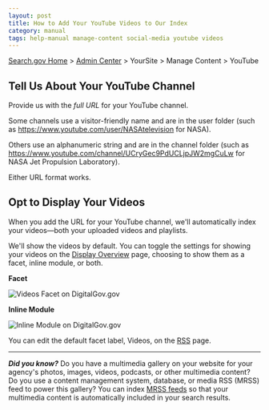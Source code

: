 ```yaml
---
layout: post
title: How to Add Your YouTube Videos to Our Index
category: manual
tags: help-manual manage-content social-media youtube videos
---
```


[Search.gov Home](/index.html) > [Admin Center](https://search.usa.gov/sites/) > YourSite > Manage Content > YouTube

## Tell Us About Your YouTube Channel

Provide us with the *full URL* for your YouTube channel. 

Some channels use a visitor-friendly name and are in the user folder (such as <https://www.youtube.com/user/NASAtelevision> for NASA). 

Others use an alphanumeric string and are in the channel folder (such as <https://www.youtube.com/channel/UCryGec9PdUCLjpJW2mgCuLw> for NASA Jet Propulsion Laboratory). 

Either URL format works.

## Opt to Display Your Videos

When you add the URL for your YouTube channel, we'll automatically index your videos&mdash;both your uploaded videos and playlists.

We'll show the videos by default. You can toggle the settings for showing your videos on the [Display Overview](/manual/display-overview.html) page, choosing to show them as a facet, inline module, or both.


**Facet**

![Videos Facet on DigitalGov.gov](https://search.digitalgov.gov/img/Videos-Facet.png "Videos Facet on DigitalGov.gov")


**Inline Module**

![Inline Module on DigitalGov.gov](https://search.digitalgov.gov/img/Videos-Inline-Module.png "Inline Module on DigitalGov.gov")

You can edit the default facet label, Videos, on the [RSS](/manual/rss.html) page.

---

***Did you know?*** Do you have a multimedia gallery on your website for your agency's photos, images, videos, podcasts, or other multimedia content? Do you use a content management system, database, or media RSS (MRSS) feed to power this gallery? You can index [MRSS feeds](/manual/rss.html) so that your multimedia content is automatically included in your search results.
